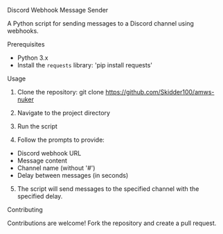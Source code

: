 Discord Webhook Message Sender

A Python script for sending messages to a Discord channel using webhooks.

Prerequisites

- Python 3.x
- Install the `requests` library:
'pip install requests'


Usage

1. Clone the repository:
git clone https://github.com/Skidder100/amws-nuker


2. Navigate to the project directory


3. Run the script


4. Follow the prompts to provide:
- Discord webhook URL
- Message content
- Channel name (without '#')
- Delay between messages (in seconds)

5. The script will send messages to the specified channel with the specified delay.


Contributing

Contributions are welcome! Fork the repository and create a pull request.
